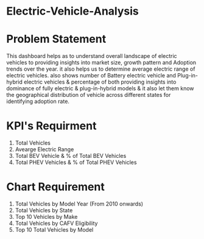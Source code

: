 # Electric-Vehicle-Analysis
# Problem Statement
This dashboard helps as to understand overall landscape of electric vehicles to providing insights into market size, growth pattern and Adoption trends over the year.
it also helps us to determine average electric range of electric vehicles. also shows number of Battery electric vehicle and Plug-in-hybrid electric vehicles
& percentage of both providing insights into dominance of fully electric & plug-in-hybrid models & it also let them know the geographical distribution of vehicle 
across different states for identifying adoption rate.
# KPI's Requirment
1. Total Vehicles
2. Avearge Electric Range
3. Total BEV Vehicle & % of Total BEV Vehicles
4. Total PHEV Vehicles & % of Total PHEV Vehicles
# Chart Requirement
1. Total Vehicles by Model Year (From 2010 onwards)
2. Total Vehicles by State
3. Top 10 Vehicles by Make
4. Total Vehicles by CAFV Eligibility
5. Top 10 Total Vehicles by Model

